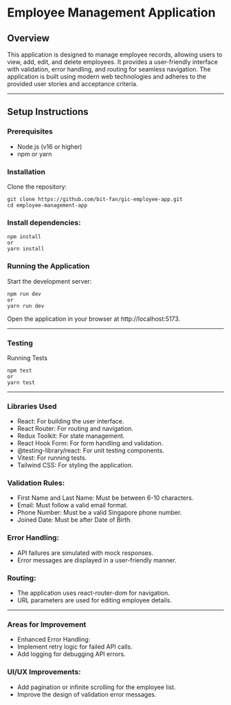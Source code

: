 # Employee Management Application

## Overview
This application is designed to manage employee records, allowing users to view, add, edit, and delete employees. It provides a user-friendly interface with validation, error handling, and routing for seamless navigation. The application is built using modern web technologies and adheres to the provided user stories and acceptance criteria.

---

## Setup Instructions

### Prerequisites
- Node.js (v16 or higher)
- npm or yarn

### Installation
Clone the repository:

```
git clone https://github.com/bit-fan/gic-employee-app.git
cd employee-management-app
```

### Install dependencies:


```
npm install
or
yarn install
```


### Running the Application
Start the development server:
```
npm run dev
or
yarn run dev
```
Open the application in your browser at http://localhost:5173.

---

### Testing
Running Tests
```
npm test
or
yarn test
```
---
### Libraries Used
- React: For building the user interface.
- React Router: For routing and navigation.
- Redux Toolkit: For state management.
- React Hook Form: For form handling and validation.
- @testing-library/react: For unit testing components.
- Vitest: For running tests.
- Tailwind CSS: For styling the application.

### Validation Rules:
- First Name and Last Name: Must be between 6-10 characters.
- Email: Must follow a valid email format.
- Phone Number: Must be a valid Singapore phone number.
- Joined Date: Must be after Date of Birth.

### Error Handling:
- API failures are simulated with mock responses.
- Error messages are displayed in a user-friendly manner.

### Routing:
- The application uses react-router-dom for navigation.
- URL parameters are used for editing employee details.
---
### Areas for Improvement
- Enhanced Error Handling:
- Implement retry logic for failed API calls.
- Add logging for debugging API errors.

### UI/UX Improvements:
- Add pagination or infinite scrolling for the employee list.
- Improve the design of validation error messages.

